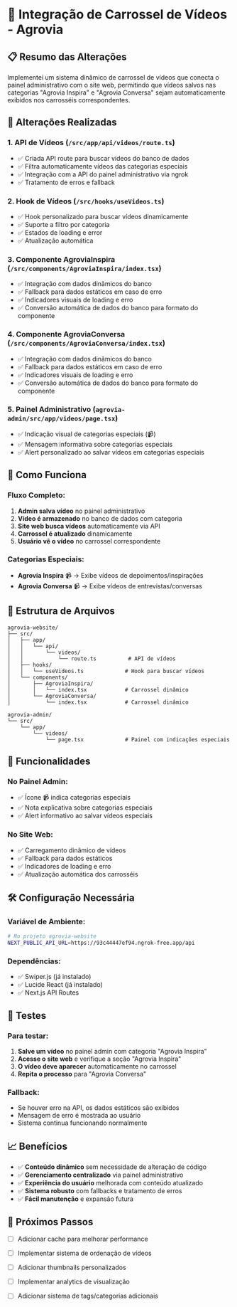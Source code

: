 # 🎥 Integração de Carrossel de Vídeos - Agrovia

## 📋 Resumo das Alterações

Implementei um sistema dinâmico de carrossel de vídeos que conecta o painel administrativo com o site web, permitindo que vídeos salvos nas categorias "Agrovia Inspira" e "Agrovia Conversa" sejam automaticamente exibidos nos carrosséis correspondentes.

## 🔧 Alterações Realizadas

### 1. **API de Vídeos** (`/src/app/api/videos/route.ts`)
- ✅ Criada API route para buscar vídeos do banco de dados
- ✅ Filtra automaticamente vídeos das categorias especiais
- ✅ Integração com a API do painel administrativo via ngrok
- ✅ Tratamento de erros e fallback

### 2. **Hook de Vídeos** (`/src/hooks/useVideos.ts`)
- ✅ Hook personalizado para buscar vídeos dinamicamente
- ✅ Suporte a filtro por categoria
- ✅ Estados de loading e error
- ✅ Atualização automática

### 3. **Componente AgroviaInspira** (`/src/components/AgroviaInspira/index.tsx`)
- ✅ Integração com dados dinâmicos do banco
- ✅ Fallback para dados estáticos em caso de erro
- ✅ Indicadores visuais de loading e erro
- ✅ Conversão automática de dados do banco para formato do componente

### 4. **Componente AgroviaConversa** (`/src/components/AgroviaConversa/index.tsx`)
- ✅ Integração com dados dinâmicos do banco
- ✅ Fallback para dados estáticos em caso de erro
- ✅ Indicadores visuais de loading e erro
- ✅ Conversão automática de dados do banco para formato do componente

### 5. **Painel Administrativo** (`agrovia-admin/src/app/videos/page.tsx`)
- ✅ Indicação visual de categorias especiais (📹)
- ✅ Mensagem informativa sobre categorias especiais
- ✅ Alert personalizado ao salvar vídeos em categorias especiais

## 🚀 Como Funciona

### **Fluxo Completo:**

1. **Admin salva vídeo** no painel administrativo
2. **Vídeo é armazenado** no banco de dados com categoria
3. **Site web busca vídeos** automaticamente via API
4. **Carrossel é atualizado** dinamicamente
5. **Usuário vê o vídeo** no carrossel correspondente

### **Categorias Especiais:**
- **Agrovia Inspira** 📹 → Exibe vídeos de depoimentos/inspirações
- **Agrovia Conversa** 📹 → Exibe vídeos de entrevistas/conversas

## 📁 Estrutura de Arquivos

```
agrovia-website/
├── src/
│   ├── app/
│   │   └── api/
│   │       └── videos/
│   │           └── route.ts          # API de vídeos
│   ├── hooks/
│   │   └── useVideos.ts             # Hook para buscar vídeos
│   └── components/
│       ├── AgroviaInspira/
│       │   └── index.tsx            # Carrossel dinâmico
│       └── AgroviaConversa/
│           └── index.tsx            # Carrossel dinâmico

agrovia-admin/
└── src/
    └── app/
        └── videos/
            └── page.tsx             # Painel com indicações especiais
```

## 🔄 Funcionalidades

### **No Painel Admin:**
- ✅ Ícone 📹 indica categorias especiais
- ✅ Nota explicativa sobre categorias especiais
- ✅ Alert informativo ao salvar vídeos especiais

### **No Site Web:**
- ✅ Carregamento dinâmico de vídeos
- ✅ Fallback para dados estáticos
- ✅ Indicadores de loading e erro
- ✅ Atualização automática dos carrosséis

## 🛠️ Configuração Necessária

### **Variável de Ambiente:**
```bash
# No projeto agrovia-website
NEXT_PUBLIC_API_URL=https://93c44447ef94.ngrok-free.app/api
```

### **Dependências:**
- ✅ Swiper.js (já instalado)
- ✅ Lucide React (já instalado)
- ✅ Next.js API Routes

## 🧪 Testes

### **Para testar:**

1. **Salve um vídeo** no painel admin com categoria "Agrovia Inspira"
2. **Acesse o site web** e verifique a seção "Agrovia Inspira"
3. **O vídeo deve aparecer** automaticamente no carrossel
4. **Repita o processo** para "Agrovia Conversa"

### **Fallback:**
- Se houver erro na API, os dados estáticos são exibidos
- Mensagem de erro é mostrada ao usuário
- Sistema continua funcionando normalmente

## 📈 Benefícios

- ✅ **Conteúdo dinâmico** sem necessidade de alteração de código
- ✅ **Gerenciamento centralizado** via painel administrativo
- ✅ **Experiência do usuário** melhorada com conteúdo atualizado
- ✅ **Sistema robusto** com fallbacks e tratamento de erros
- ✅ **Fácil manutenção** e expansão futura

## 🔮 Próximos Passos

- [ ] Adicionar cache para melhorar performance
- [ ] Implementar sistema de ordenação de vídeos
- [ ] Adicionar thumbnails personalizados
- [ ] Implementar analytics de visualização
- [ ] Adicionar sistema de tags/categorias adicionais


